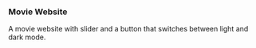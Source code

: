 ### Movie Website

A movie website with slider and a button that switches between light and dark mode.

